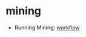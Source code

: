 # mining 
- Running Mining: [workflow](https://github.com/XtomiX/Vps4CoreByGithub/blob/main/.github/workflows/mining.yml)
